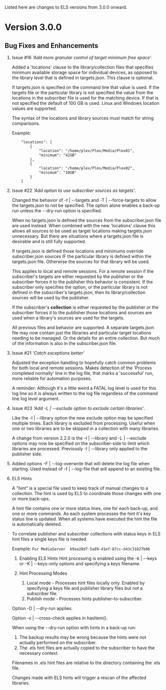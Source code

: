 Listed here are changes to ELS versions from 3.0.0 onward.

# Version 3.0.0

## Bug Fixes and Enhancements

 1. Issue #16 *'Add more granular control of target minimum free space'*.
    
    Added a 'locations' clause to the library/collection files that specifies minimum
    available storage space for individual devices, as opposed to the library level
    that is defined in targets.json. This clause is optional.
    
    If targets.json is specified on the command line that value is used. If the targets
    file or the particular library is not specified the value from the locations
    in the subscriber file is used for the matching device. If that is not specified
    the default of 100 GB is used. Linux and Windows location values are supported.
    
    The syntax of the locations and library sources must match for string comparisons.
    
    Example:
    ```
        "locations": [
            {
                "location": "/home/plex/Plex/Media/Plex01",
                "minimum": "42GB"
            },
            {
                "location": "/home/plex/Plex/Media/Plex02",
                "minimum": "10GB"
            }
        ]
    ```

 2. Issue #22 *'Add option to use subscriber sources as targets'*.

    Changed the behavior of -t | --targets and -T | --force-targets to allow the
    targets.json to not be specified. The option alone enables a back-up run
    unless the --dry-run option is specified.
    
    When no targets.json is defined the sources from the subscriber.json file are
    used instead. When combined with the new 'locations' clause this allows all
    sources to be used as target locations making targets.json unnecessary. But there
    are situations where a targets.json file is desirable and is still fully supported.
    
    If targets.json is defined those locations and minimums override subscriber.json
    sources IF the particular library is defined within the targets.json
    file. Otherwise the sources for that library will be used.
    
    This applies to local and remote sessions. For a remote session if the 
    subscriber's targets are either requested by the publisher or the subscriber
    forces it to the publisher this behavior is consistent. If the subscriber
    only specifies the option, or the particular library is not defined in the 
    subscriber's targets.json, then its library/collection sources will be 
    used by the publisher.    

    If the subscriber's **collection** is either requested by the publisher or the
    subscriber forces it to the publisher those locations and sources are used when
    a library's sources are used for the targets.

    All previous files and behavior are supported. A separate targets.json
    file may now contain just the libraries and particular target locations needing
    to be managed. Or the details for an entire collection. But much of the information
    is also in the subscriber.json file.
    
 3. Issue #21 *'Catch exceptions better'*

    Adjusted the exception handling to hopefully catch common problems for both local
    and remote sessions. Makes detection of the 'Process completed normally' line
    in the log file, that marks a 'successful' run, more reliable for automation purposes.
    
    A reminder: Although it's a little weird a FATAL log level is used for this
    log line so it is always written to the log file regardless of the command line
    log level argument. 

 4. Issue #23 *'Add -L | --exclude option to exclude certain libraries'*.

    Like the -l | --library option the new exclude option may be specified multiple
    times. Each library is excluded from processing. Useful when one or two
    libraries are to be skipped in a collection with many libraries.
    
    A change from version 2.2.0 is the -l | --library and -L | --exclude options
    may now be specified on the subscriber-side to limit which libraries are
    processed. Previously -l | --library only applied to the publisher side.

 5. Added options -F | --log-overwrite that will delete the log file when starting.
    Used instead of -f | --log-file that will append to an existing file.

 6. ELS Hints

    A "hint" is a special file used to keep track of manual changes to a collection.
    The hint is used by ELS to coordinate those changes with one or more back-ups.

    A hint file contains one or more status lines, one for each back-up, and one or
    more commands. As each system processes the hint it's key status line is updated.
    When all systems have executed the hint the file is automatically deleted.
 
    To correlate publisher and subscriber collections with status keys in ELS hint
    files a single keys file is needed.
 
    Example:
    ``
        For MediaServer  b9aa28d7-5a89-41ef-87cc-d43c31827b06
    ``

    1. Enabling ELS Hints
       Hint processing is enabled using the -k | --keys or -K | --keys-only options
       and specifying a keys filename.

    2. Hint Processing Modes
       1. Local mode - Processes hint files locally only. Enabled by specifying a
          keys file and publisher library files but not a subscriber file.
       2. Publish mode - Processes hints publisher-to-subscriber.

    Option -D | --dry-run applies.
  
    Option -x | --cross-check applies in hasItem().

    When using the --dry-run option with hints in a back-up run:
    1. The backup results may be wrong because the hints were not actually performed
       on the subscriber.
    2. The .els hint files are actually copied to the subscriber to have the necessary
       context.

    Filenames in .els hint files are relative to the directory containing the .els file.
 
    Changes made with ELS hints will trigger a rescan of the affected libraries.
 